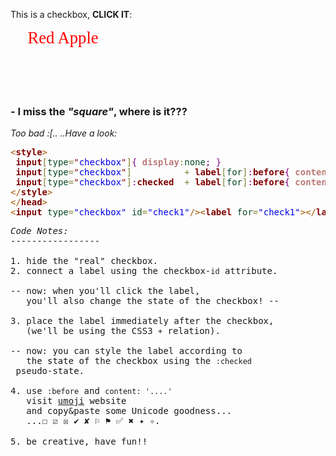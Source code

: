 This is a checkbox, <strong>CLICK IT</strong>:
<iframe code-like style="overflow:hidden; height:100px;" allowfullscreen="true" frameborder="0" marginheight="0" marginwidth="0" referrerpolicy="unsafe-url" scrolling="yes" sandbox="allow-forms allow-modals allow-orientation-lock allow-pointer-lock allow-popups allow-popups-to-escape-sandbox allow-same-origin allow-scripts allow-top-navigation" seamless="false" target="" src="data:text/html;charset=UTF-8;base64,CjxzdHlsZT4KIGxhYmVse2ZvbnQtc2l6ZTogMjBwdDt9CiBpbnB1dFt0eXBlPSJjaGVja2JveCJdeyBkaXNwbGF5Om5vbmU7IH0KIGlucHV0W3R5cGU9ImNoZWNrYm94Il0gICAgICAgICAgKyBsYWJlbFtmb3JdOmJlZm9yZXsgY29udGVudDon8J+NjiBSZWQgQXBwbGUnOyBjb2xvcjpyZWQ7ICB9CiBpbnB1dFt0eXBlPSJjaGVja2JveCJdOmNoZWNrZWQgICsgbGFiZWxbZm9yXTpiZWZvcmV7IGNvbnRlbnQ6J/CfjY8gR3JlZW4gQXBwbGUnOyBjb2xvcjpncmVlbjt9Cjwvc3R5bGU+CjwvaGVhZD4KPGlucHV0IHR5cGU9ImNoZWNrYm94IiBpZD0iY2hlY2sxIi8+PGxhYmVsIGZvcj0iY2hlY2sxIj48L2xhYmVsPgo="></iframe>

<h3><strong>- I miss the <em>"square"</em>, where is it???</strong></h3>

<em>Too bad :[..
..Have a look:</em>

<pre><span style="color:#a65700; ">&lt;</span><span style="color:#800000; font-weight:bold; ">style</span><span style="color:#a65700; ">&gt;</span>
 <span style="color:#800000; font-weight:bold; ">input</span><span style="color:#808030; ">[</span><span style="color:#074726; ">type</span><span style="color:#808030; ">=</span><span style="color:#800000; ">"</span><span style="color:#0000e6; ">checkbox</span><span style="color:#800000; ">"</span><span style="color:#808030; ">]</span><span style="color:#800080; ">{</span> <span style="color:#bb7977; font-weight:bold; ">display</span><span style="color:#808030; ">:</span><span style="color:#074726; ">none</span><span style="color:#800080; ">;</span> <span style="color:#800080; ">}</span>
 <span style="color:#800000; font-weight:bold; ">input</span><span style="color:#808030; ">[</span><span style="color:#074726; ">type</span><span style="color:#808030; ">=</span><span style="color:#800000; ">"</span><span style="color:#0000e6; ">checkbox</span><span style="color:#800000; ">"</span><span style="color:#808030; ">]</span>          <span style="color:#808030; ">+</span> <span style="color:#800000; font-weight:bold; ">label</span><span style="color:#808030; ">[</span><span style="color:#074726; ">for</span><span style="color:#808030; ">]</span><span style="color:#800080; ">:</span><span style="color:#800000; font-weight:bold; ">before</span><span style="color:#800080; ">{</span> <span style="color:#bb7977; font-weight:bold; ">content</span><span style="color:#808030; ">:</span><span style="color:#800000; ">'</span><span style="color:#0000e6; ">&#x1f34e; Red Apple</span><span style="color:#800000; ">'</span><span style="color:#800080; ">;  </span> <span style="color:#bb7977; font-weight:bold; ">color</span><span style="color:#808030; ">:</span><span style="color:#797997; ">red</span><span style="color:#800080; ">;</span>  <span style="color:#800080; ">}</span>
 <span style="color:#800000; font-weight:bold; ">input</span><span style="color:#808030; ">[</span><span style="color:#074726; ">type</span><span style="color:#808030; ">=</span><span style="color:#800000; ">"</span><span style="color:#0000e6; ">checkbox</span><span style="color:#800000; ">"</span><span style="color:#808030; ">]</span><span style="color:#800080; ">:</span><span style="color:#800000; font-weight:bold; ">checked</span>  <span style="color:#808030; ">+</span> <span style="color:#800000; font-weight:bold; ">label</span><span style="color:#808030; ">[</span><span style="color:#074726; ">for</span><span style="color:#808030; ">]</span><span style="color:#800080; ">:</span><span style="color:#800000; font-weight:bold; ">before</span><span style="color:#800080; ">{</span> <span style="color:#bb7977; font-weight:bold; ">content</span><span style="color:#808030; ">:</span><span style="color:#800000; ">'</span><span style="color:#0000e6; ">&#x1f34f; Green Apple</span><span style="color:#800000; ">'</span><span style="color:#800080; ">;</span> <span style="color:#bb7977; font-weight:bold; ">color</span><span style="color:#808030; ">:</span><span style="color:#797997; ">green</span><span style="color:#800080; ">;</span><span style="color:#800080; ">}</span>
<span style="color:#a65700; ">&lt;/</span><span style="color:#800000; font-weight:bold; ">style</span><span style="color:#a65700; ">&gt;</span>
<span style="color:#a65700; ">&lt;/</span><span style="color:#800000; font-weight:bold; ">head</span><span style="color:#a65700; ">&gt;</span>
<span style="color:#a65700; ">&lt;</span><span style="color:#800000; font-weight:bold; ">input</span><span style="color:#274796; "> </span><span style="color:#074726; ">type</span><span style="color:#808030; ">=</span><span style="color:#0000e6; ">"checkbox"</span><span style="color:#274796; "> </span><span style="color:#074726; ">id</span><span style="color:#808030; ">=</span><span style="color:#0000e6; ">"check1"</span><span style="color:#a65700; ">/&gt;</span><span style="color:#a65700; ">&lt;</span><span style="color:#800000; font-weight:bold; ">label</span><span style="color:#274796; "> </span><span style="color:#074726; ">for</span><span style="color:#808030; ">=</span><span style="color:#0000e6; ">"check1"</span><span style="color:#a65700; ">&gt;</span><span style="color:#a65700; ">&lt;/</span><span style="color:#800000; font-weight:bold; ">label</span><span style="color:#a65700; ">&gt;</span>
</pre>

<pre>
<em>Code Notes:</em>
-----------------

1. hide the "real" checkbox.
2. connect a label using the checkbox-<code>id</code> attribute.

-- now: when you'll click the label,
   you'll also change the state of the checkbox! --

3. place the label immediately after the checkbox,
   (we'll be using the CSS3 <code>+</code> relation).

-- now: you can style the label according to 
   the state of the checkbox using the <code>:checked</code> pseudo-state.

4. use <code>:before</code> and <code>content: '....'</code>
   visit <a href="http://umoji.eladkarako.com" target="_blank">umoji</a> website
   and copy&paste some Unicode goodness...
   ...☐ ☑ ☒ ✔ ✘ ⚐ ⚑ ✅ ✖ ✦ ✧.

5. be creative, have fun!!
</pre>
